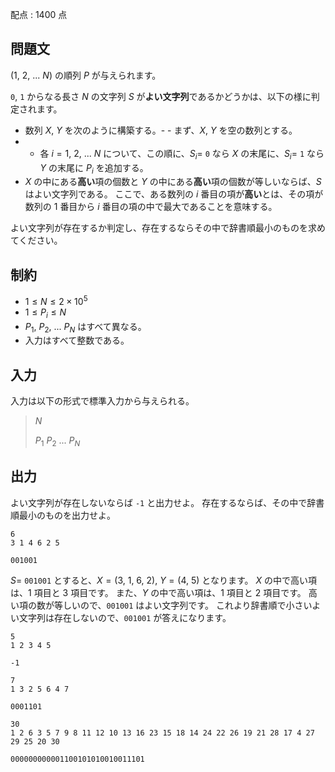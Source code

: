 配点 : $1400$ 点

## 問題文

$(1,\ 2,\ ...\ N)$ の順列 $P$ が与えられます。

`0`, `1` からなる長さ $N$ の文字列 $S$ が**よい文字列**であるかどうかは、以下の様に判定されます。

- 数列 $X$, $Y$ を次のように構築する。-   - まず、$X$, $Y$ を空の数列とする。
-   - 各 $i=1,\ 2,\ ...\ N$ について、この順に、$S_i=$ `0` なら $X$ の末尾に、$S_i=$ `1` なら $Y$ の末尾に $P_i$ を追加する。
- $X$ の中にある**高い**項の個数と $Y$ の中にある**高い**項の個数が等しいならば、$S$ はよい文字列である。
ここで、ある数列の $i$ 番目の項が**高い**とは、その項が数列の $1$ 番目から $i$ 番目の項の中で最大であることを意味する。

よい文字列が存在するか判定し、存在するならその中で辞書順最小のものを求めてください。

## 制約

- $1 \leq N \leq 2 \times 10^5$
- $1 \leq P_i \leq N$
- $P_1,\ P_2,\ ...\ P_N$ はすべて異なる。
- 入力はすべて整数である。

## 入力

入力は以下の形式で標準入力から与えられる。

> $N$
> 
> $P_1$ $P_2$ $...$ $P_N$

## 出力

よい文字列が存在しないならば `-1` と出力せよ。
存在するならば、その中で辞書順最小のものを出力せよ。

```input1
6
3 1 4 6 2 5
```

```output1
001001
```

$S=$ `001001` とすると、$X=(3,\ 1,\ 6,\ 2)$, $Y=(4,\ 5)$ となります。
$X$ の中で高い項は、$1$ 項目と $3$ 項目です。
また、$Y$ の中で高い項は、$1$ 項目と $2$ 項目です。
高い項の数が等しいので、`001001` はよい文字列です。
これより辞書順で小さいよい文字列は存在しないので、`001001` が答えになります。

```input2
5
1 2 3 4 5
```

```output2
-1
```

```input3
7
1 3 2 5 6 4 7
```

```output3
0001101
```

```input4
30
1 2 6 3 5 7 9 8 11 12 10 13 16 23 15 18 14 24 22 26 19 21 28 17 4 27 29 25 20 30
```

```output4
000000000001100101010010011101
```